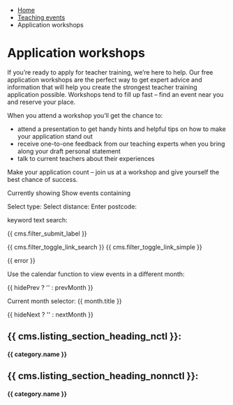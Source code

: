 *   [Home](/)
*   [Teaching events](/teaching-events)
*   Application workshops

Application workshops
=====================

If you’re ready to apply for teacher training, we’re here to help. Our free application workshops are the perfect way to get expert advice and information that will help you create the strongest teacher training application possible. Workshops tend to fill up fast – find an event near you and reserve your place.

When you attend a workshop you’ll get the chance to:

*   attend a presentation to get handy hints and helpful tips on how to make your application stand out
*   receive one-to-one feedback from our teaching experts when you bring along your draft personal statement
*   talk to current teachers about their experiences

Make your application count – join us at a workshop and give yourself the best chance of success.

Currently showing Show events containing

Select type: Select distance: Enter postcode: 

keyword text search: 

{{ cms.filter\_submit\_label }}

{{ cms.filter\_toggle\_link\_search }} {{ cms.filter\_toggle\_link\_simple }}

{{ error }}

Use the calendar function to view events in a different month:

{{ hidePrev ? '' : prevMonth }}

Current month selector: {{ month.title }}

{{ hideNext ? '' : nextMonth }}

{{ cms.listing\_section\_heading\_nctl }}:
------------------------------------------

#### {{ category.name }}

{{ cms.listing\_section\_heading\_nonnctl }}:
---------------------------------------------

#### {{ category.name }}